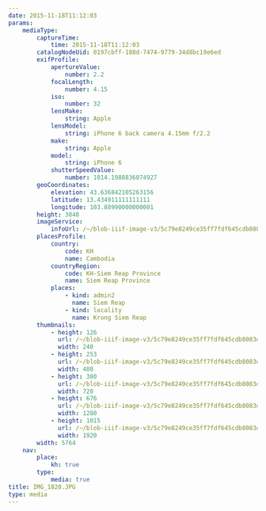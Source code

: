 ```yaml
---
date: 2015-11-18T11:12:03
params:
    mediaType:
        captureTime:
            time: 2015-11-18T11:12:03
        catalogNodeUid: 0197cbff-188d-7474-9779-34d8bc19e6ed
        exifProfile:
            apertureValue:
                number: 2.2
            focalLength:
                number: 4.15
            iso:
                number: 32
            lensMake:
                string: Apple
            lensModel:
                string: iPhone 6 back camera 4.15mm f/2.2
            make:
                string: Apple
            model:
                string: iPhone 6
            shutterSpeedValue:
                number: 1014.1988836074927
        geoCoordinates:
            elevation: 43.636842105263156
            latitude: 13.434911111111111
            longitude: 103.88990000000001
        height: 3048
        imageService:
            infoUrl: /~/blob-iiif-image-v3/5c79e8249ce35ff7fdf645cdb8083d076a051e67c489964458f69893e621b03a/info.json
        placesProfile:
            country:
                code: KH
                name: Cambodia
            countryRegion:
                code: KH-Siem Reap Province
                name: Siem Reap Province
            places:
                - kind: admin2
                  name: Siem Reap
                - kind: locality
                  name: Krong Siem Reap
        thumbnails:
            - height: 126
              url: /~/blob-iiif-image-v3/5c79e8249ce35ff7fdf645cdb8083d076a051e67c489964458f69893e621b03a/full/240%2C126/0/default.jpg
              width: 240
            - height: 253
              url: /~/blob-iiif-image-v3/5c79e8249ce35ff7fdf645cdb8083d076a051e67c489964458f69893e621b03a/full/480%2C253/0/default.jpg
              width: 480
            - height: 380
              url: /~/blob-iiif-image-v3/5c79e8249ce35ff7fdf645cdb8083d076a051e67c489964458f69893e621b03a/full/720%2C380/0/default.jpg
              width: 720
            - height: 676
              url: /~/blob-iiif-image-v3/5c79e8249ce35ff7fdf645cdb8083d076a051e67c489964458f69893e621b03a/full/1280%2C676/0/default.jpg
              width: 1280
            - height: 1015
              url: /~/blob-iiif-image-v3/5c79e8249ce35ff7fdf645cdb8083d076a051e67c489964458f69893e621b03a/full/1920%2C1015/0/default.jpg
              width: 1920
        width: 5764
    nav:
        place:
            kh: true
        type:
            media: true
title: IMG_1820.JPG
type: media
---
```

